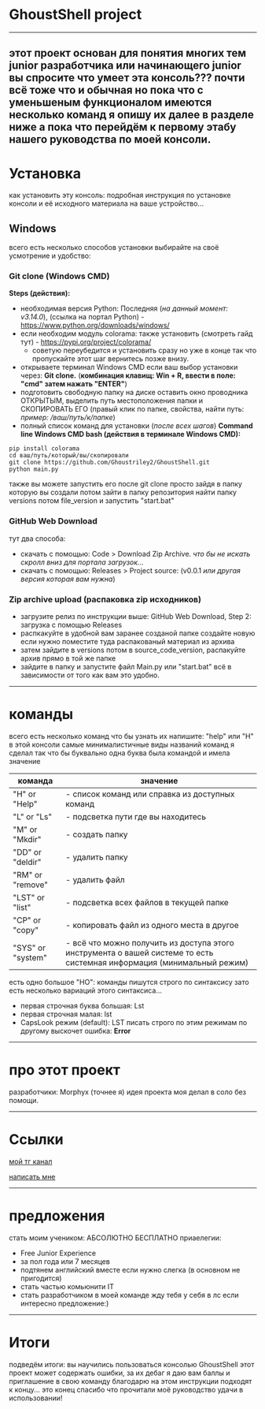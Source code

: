 # GhoustShell project
---
этот проект основан для понятия многих тем junior разработчика или начинающего junior
вы спросите что умеет эта консоль??? почти всё тоже что и обычная но пока что с уменьшеным функционалом имеются несколько команд
я опишу их далее в разделе ниже а пока что перейдём к первому этабу нашего руководства по моей консоли.
---
# Установка
как установить эту консоль: подробная инструкция по установке консоли и её исходного материала на ваше устройство...

## Windows
всего есть несколько способов установки выбирайте на своё усмотрение и удобство:

### Git clone (Windows CMD)
**Steps (действия):**
- необходимая версия Python: Последняя (*на данный момент: v3.14.0*), (ссылка на портал Python) - https://www.python.org/downloads/windows/
- если необходим модуль colorama: также установить (смотреть гайд тут) - https://pypi.org/project/colorama/
  - советую переубедится и установить сразу но уже в конце так что пропускайте этот шаг вернитесь позже внизу.
- открываете терминал Windows CMD если ваш выбор установки через: **Git clone.** (**комбинация клавищ: Win + R, ввести в поле: "cmd" затем нажать "ENTER"**)
- подготовить свободную папку на диске оставить окно проводника ОТКРЫТЫМ, выделить путь местоположения папки и СКОПИРОВАТЬ ЕГО (правый клик по папке, свойства, найти путь: *пример: /ваш/путь/к/папке*)
- полный список команд для установки (*после всех шагов*)
**Command line Windows CMD bash (действия в терминале Windows CMD):**
```
pip install colorama
cd ваш/путь/который/вы/скопировали
git clone https://github.com/Ghoustriley2/GhoustShell.git
python main.py
```
также вы можете запустить его после git clone просто зайдя в папку которую вы создали потом зайти в папку репозитория найти папку versions потом file_version и запустить "start.bat"

### GitHub Web Download
тут два способа:
- скачать с помощью: Code > Download Zip Archive. *что бы не искать скролл вниз для портала загрузок...*
- скачать с помощью: Releases > Project source: (v0.0.1 *или другая версия которая вам нужна*)

### Zip archive upload (распаковка zip исходников)
- загрузите релиз по инструкции выше: GitHub Web Download, Step 2: загрузка с помощью Releases
- распкакуйте в удобной вам заранее созданой папке создайте новую если нужно поместите туда распакованый материал из архива
- затем зайдите в versions потом в source_code_version, распакуйте архив прямо в той же папке
- зайдите в папку и запустите файл Main.py или "start.bat" всё в зависимости от того как вам это удобно.

---

# команды

всего есть несколько команд что бы узнать их напишите: "help" или "H"
в этой консоли самые минималистичные виды названий команд я сделал так что бы буквально одна буква была командой и имела значение

| команда | значение |
|---------|----------|
| "H" or "Help" | - список команд или справка из доступных команд |
| "L" or "Ls" | - подсветка пути где вы находитесь |
| "M" or "Mkdir" | - создать папку |
| "DD" or "deldir" | - удалить папку |
| "RM" or "remove" | - удалить файл |
| "LST" or "list" | - подсветка всех файлов в текущей папке |
| "CP" or "copy" | - копировать файл из одного места в другое |
| "SYS" or "system" | - всё что можно получить из доступа этого инструмента о вашей системе то есть системная информация (минимальный режим) |

есть одно большое "НО": команды пишутся строго по синтаксису зато есть несколько вариаций этого синтаксиса...
- первая строчная буква большая: Lst
- первая строчная малая: lst
- CapsLook режим (default): LST
писать строго по этим режимам по другому выскочет ошибка: **Error**

---

# про этот проект
разработчики: Morphyx (точнее я)
идея проекта моя
делал в соло без помощи.

---

# Ссылки
[мой тг канал](https://t.me/pythonunluck)

[написать мне](https://t.me/pydestroyer)

---

# предложения
стать моим учеником: АБСОЛЮТНО БЕСПЛАТНО
приаелегии:
- Free Junior Experience
- за пол года или 7 месяцев
- подтянем английский вместе если нужно слегка (в основном не пригодится)
- стать частью комьюнити IT
- стать разработчиком в моей команде
жду тебя у себя в лс если интересно предложение:)

---

# Итоги
подведём итоги: вы научились пользоваться консолью GhoustShell
этот проект может содержать ошибки, за их дебаг я даю вам баллы и приглашение в свою команду
благодарю на этом инструкции подходят к концу...
это конец спасибо что прочитали моё руководство удачи в использовании!

